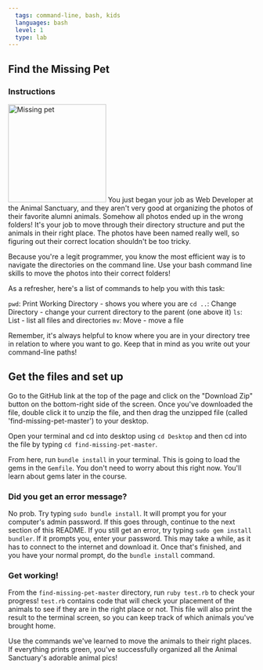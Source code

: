 ```yaml
---
  tags: command-line, bash, kids
  languages: bash
  level: 1
  type: lab
---
```


## Find the Missing Pet

### Instructions
<p><img src="http://www.blogcdn.com/blog.moviefone.com/media/2010/11/misterbisson.jpg" alt="Missing pet" height="200">
You just began your job as Web Developer at the Animal Sanctuary, and they aren't very good at organizing the photos of their favorite alumni animals. Somehow all photos ended up in the wrong folders! It's your job to move through their directory structure and put the animals in their right place. The photos have been named really well, so figuring out their correct location shouldn't be too tricky.</p>

Because you're a legit programmer, you know the most efficient way is to navigate the directories on the command line. Use your bash command line skills to move the photos into their correct folders!

As a refresher, here's a list of commands to help you with this task:

`pwd`: Print Working Directory - shows you where you are
`cd ..`: Change Directory - change your current directory to the parent (one above it)
`ls`: List - list all files and directories
`mv`: Move - move a file

Remember, it's always helpful to know where you are in your directory tree in relation to where you want to go. Keep that in mind as you write out your command-line paths!

## Get the files and set up

Go to the GitHub link at the top of the page and click on the "Download Zip" button on the bottom-right side of the screen. Once you've downloaded the file, double click it to unzip the file, and then drag the unzipped file (called 'find-missing-pet-master') to your desktop.

Open your terminal and cd into desktop using `cd Desktop` and then cd into the file by typing `cd find-missing-pet-master`.

From here, run `bundle install` in your terminal. This is going to load the gems in the `Gemfile`. You don't need to worry about this right now. You'll learn about gems later in the course.

### Did you get an error message?

No prob. Try typing `sudo bundle install`. It will prompt you for your computer's admin password. If this goes through, continue to the next section of this README. If you still get an error, try typing `sudo gem install bundler`. If it prompts you, enter your password. This may take a while, as it has to connect to the internet and download it. Once that's finished, and you have your normal prompt, do the `bundle install` command.

### Get working!

From the `find-missing-pet-master` directory,  run `ruby test.rb` to check your progress! `test.rb` contains code that will check your placement of the animals to see if they are in the right place or not. This file will also print the result to the terminal screen, so you can keep track of which animals you've brought home.

Use the commands we've learned to move the animals to their right places. If everything prints green, you've successfully organized all the Animal Sanctuary's adorable animal pics!
